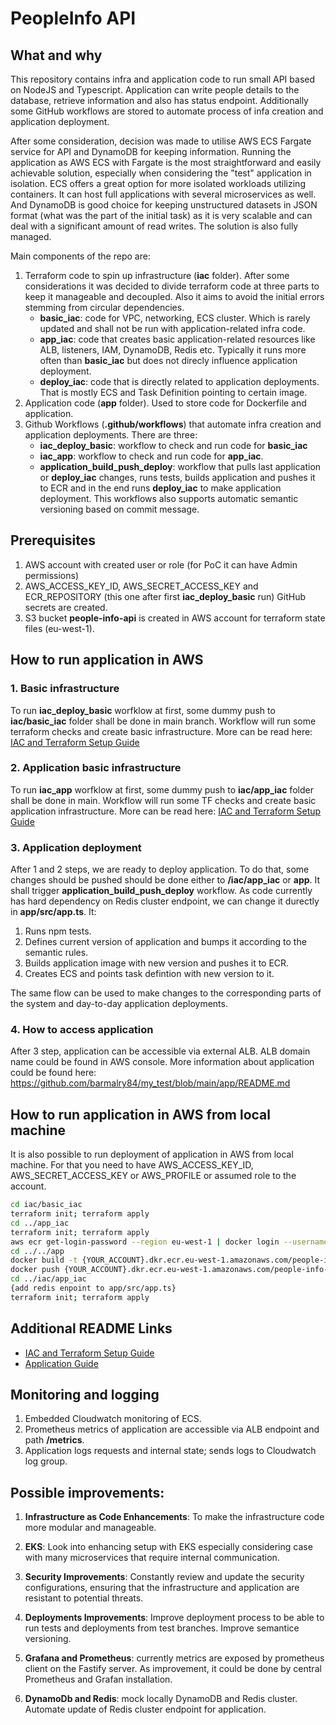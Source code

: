 # PeopleInfo API

## What and why

This repository contains infra and application code to run small API based on NodeJS and Typescript. Application can write people details to the database, retrieve information and also has status endpoint. 
Additionally some GitHub workflows are stored to automate process of infa creation and application deployment.

After some consideration, decision was made to utilise AWS ECS Fargate service for API and DynamoDB for keeping information. Running the application as AWS ECS with Fargate is the most straightforward and easily achievable solution, especially when considering the "test" application in isolation. ECS offers a great option for more isolated workloads utilizing containers. It can host full applications with several microservices as well.
And DynamoDB is good choice for keeping unstructured datasets in JSON format (what was the part of the initial task) as it is very scalable and can deal with a significant amount of read writes.  The solution is also fully managed.

Main components of the repo are:
1. Terraform code to spin up infrastructure (**iac** folder). After some considerations it was decided to divide terraform code at three parts to keep it manageable and decoupled. Also it aims to avoid the initial errors stemming from circular dependencies. 
	- **basic_iac**: code for VPC, networking, ECS cluster. Which is rarely updated and shall not be run with application-related infra code.
	- **app_iac**: code that creates basic application-related resources like ALB, listeners, IAM, DynamoDB, Redis etc. Typically it runs more often than **basic_iac** but does not direcly influence application deployment. 
	- **deploy_iac**: code that is directly related to application deployments. That is mostly ECS and Task Definition pointing to certain image.
2. Application code (**app** folder). Used to store code for Dockerfile and application.
3. Github Workflows (**.github/workflows**) that automate infra creation and application deployments. There are three:
	- **iac_deploy_basic**: workflow to check and run code for **basic_iac**
	- **iac_app**: workflow to check and run code for **app_iac**.
	- **application_build_push_deploy**: workflow that pulls last application or **deploy_iac** changes, runs tests, builds application and pushes it to ECR and in the end runs **deploy_iac** to make application deployment. This workflows also supports automatic semantic versioning based on commit message.

## Prerequisites

1. AWS account with created user or role (for PoC it can have Admin permissions)
2. AWS_ACCESS_KEY_ID, AWS_SECRET_ACCESS_KEY and ECR_REPOSITORY (this one after first **iac_deploy_basic** run) GitHub secrets are created.
3. S3 bucket **people-info-api** is created in AWS account for terraform state files (eu-west-1).

## How to run application in AWS

### 1. **Basic infrastructure**

To run **iac_deploy_basic** worfklow at first, some dummy push to **iac/basic_iac** folder shall be done in main branch.
Workflow will run some terraform checks and create basic infrastructure. More can be read here: [IAC and Terraform Setup Guide](https://github.com/barmalry84/my_test/blob/main/iac/README.md)

### 2. **Application basic infrastructure**

To run **iac_app** worfklow at first, some dummy push to **iac/app_iac** folder shall be done in main.
Workflow will run some TF checks and create basic application infrastructure. More can be read here: [IAC and Terraform Setup Guide](https://github.com/barmalry84/my_test/blob/main/iac/README.md)

### 3. **Application deployment**

After 1 and 2 steps, we are ready to deploy application. To do that, some changes should be pushed should be done either to **/iac/app_iac** or **app**. It shall trigger **application_build_push_deploy** workflow. As code currently has hard dependency on Redis cluster endpoint, we can change it durectly in **app/src/app.ts**. It:
1. Runs npm tests.
2. Defines current version of application and bumps it according to the semantic rules.
3. Builds application image with new version and pushes it to ECR.
4. Creates ECS and points task defintion with new version to it. 

The same flow can be used to make changes to the corresponding parts of the system and day-to-day application deployments. 

### 4. **How to access application**
After 3 step, application can be accessible via external ALB. ALB domain name could be found in AWS console. 
More information about application could be found here: https://github.com/barmalry84/my_test/blob/main/app/README.md

## How to run application in AWS from local machine
It is also possible to run deployment of application in AWS from local machine. For that you need to have AWS_ACCESS_KEY_ID, AWS_SECRET_ACCESS_KEY or AWS_PROFILE or assumed role to the account.

```bash
cd iac/basic_iac
terraform init; terraform apply
cd ../app_iac
terraform init; terraform apply
aws ecr get-login-password --region eu-west-1 | docker login --username AWS --password-stdin {YOUR_ACCOUNT}.dkr.ecr.eu-west-1.amazonaws.com
cd ../../app
docker build -t {YOUR_ACCOUNT}.dkr.ecr.eu-west-1.amazonaws.com/people-info-api:{NEW_VERSION}
docker push {YOUR_ACCOUNT}.dkr.ecr.eu-west-1.amazonaws.com/people-info-api:{NEW_VERSION}
cd ../iac/app_iac
{add redis enpoint to app/src/app.ts}
terraform init; terraform apply
```

## Additional README Links

- [IAC and Terraform Setup Guide](https://github.com/barmalry84/my_test/blob/main/iac/README.md)
- [Application Guide](https://github.com/barmalry84/my_test/blob/main/app/README.md)

## Monitoring and logging
1. Embedded Cloudwatch monitoring of ECS.
2. Prometheus metrics of application are accessible via ALB endpoint and path **/metrics**.
3. Application logs requests and internal state; sends logs to Cloudwatch log group.

## Possible improvements:

1. **Infrastructure as Code Enhancements**: To make the infrastructure code more modular and manageable.

2. **EKS**: Look into enhancing setup with EKS especially considering case with many microservices that require internal communication.

3. **Security Improvements**: Constantly review and update the security configurations, ensuring that the infrastructure and application are resistant to potential threats.

4. **Deployments Improvements**: Improve deployment process to be able to run tests and deployments from test branches. Improve semantice versioning.

5. **Grafana and Prometheus**: currently metrics are exposed by prometheus client on the Fastify server. As improvement, it could be done by central Prometheus and Grafan installation.

6. **DynamoDb and Redis**: mock locally DynamoDB and Redis cluster. Automate update of Redis cluster endpoint for application.

